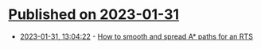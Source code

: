 # [Published on 2023-01-31](index.md)

* [2023-01-31, 13:04:22](https://news.ycombinator.com/item?id=34594547) - [How to smooth and spread A* paths for an RTS](https://www.construct.net/en/blogs/ashleys-blog-2/rts-devlog-extreme-pathfinding-1608)
